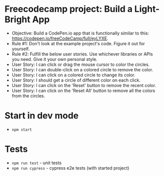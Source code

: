 # Freecodecamp project: Build a Light-Bright App

- Objective: Build a CodePen.io app that is functionally similar to this: https://codepen.io/freeCodeCamp/full/eyLYXE.
- Rule #1: Don't look at the example project's code. Figure it out for yourself.
- Rule #2: Fulfill the below user stories. Use whichever libraries or APIs you need. Give it your own personal style.
- User Story: I can click or drag the mouse cursor to color the circles.
- User Story: I can double-click on a colored circle to remove the color.
- User Story: I can click on a colored circle to change its color.
- User Story: I should get a circle of different color on each click.
- User Story: I can click on the 'Reset' button to remove the recent color.
- User Story: I can click on the 'Reset All' button to remove all the colors from the circles.

# Start in dev mode
- ```npm start```
# Tests
- ```npm run test``` - unit tests
- ```npm run cypress``` - cypress e2e tests (with started project)
